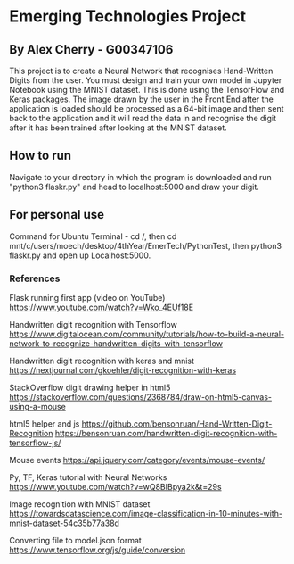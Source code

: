 # Emerging Technologies Project
## By Alex Cherry - G00347106

This project is to create a Neural Network that recognises Hand-Written Digits from the user. You must design and train your own model in Jupyter Notebook using the MNIST dataset. This is done using the TensorFlow and Keras packages. The image drawn by the user in the Front End after the application is loaded should be processed as a 64-bit image and then sent back to the application and it will read the data in and recognise the digit after it has been trained after looking at the MNIST dataset.

## How to run
Navigate to your directory in which the program is downloaded and run "python3 flaskr.py" and head to localhost:5000 and draw your digit.

## For personal use
Command for Ubuntu Terminal - cd /, then cd mnt/c/users/moech/desktop/4thYear/EmerTech/PythonTest, then python3 flaskr.py and open up Localhost:5000. 

### References

Flask running first app (video on YouTube)
https://www.youtube.com/watch?v=Wko_4EUf18E 

Handwritten digit recognition with Tensorflow
https://www.digitalocean.com/community/tutorials/how-to-build-a-neural-network-to-recognize-handwritten-digits-with-tensorflow

Handwritten digit recognition with keras and mnist
https://nextjournal.com/gkoehler/digit-recognition-with-keras

StackOverflow digit drawing helper in html5
https://stackoverflow.com/questions/2368784/draw-on-html5-canvas-using-a-mouse

html5 helper and js 
https://github.com/bensonruan/Hand-Written-Digit-Recognition
https://bensonruan.com/handwritten-digit-recognition-with-tensorflow-js/

Mouse events
https://api.jquery.com/category/events/mouse-events/

Py, TF, Keras tutorial with Neural Networks
https://www.youtube.com/watch?v=wQ8BIBpya2k&t=29s

Image recognition with MNIST dataset
https://towardsdatascience.com/image-classification-in-10-minutes-with-mnist-dataset-54c35b77a38d

Converting file to model.json format
https://www.tensorflow.org/js/guide/conversion


